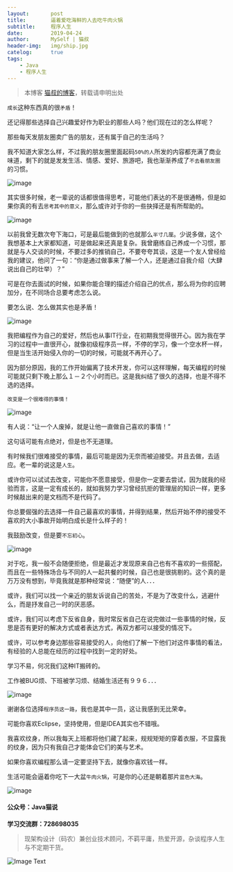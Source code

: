 ```yaml
---
layout:       post
title:        逼着爱吃海鲜的人去吃牛肉火锅
subtitle:     程序人生
date:         2019-04-24
author:       MySelf | 猫叔
header-img:   img/ship.jpg
catelog:      true
tags:
    - Java
    - 程序人生
---
```


> 本博客 [猫叔的博客](https://unclecatmyself.github.io/)，转载请申明出处

`成长`这种东西真的很`矛盾`！

还记得那些选择自己兴趣爱好作为职业的那些人吗？他们现在过的怎么样呢？

那些每天发朋友圈卖广告的朋友，还有属于自己的生活吗？

我不知道大家怎么样，不过我的朋友圈里面起码`50%的人`所发的内容都充满了商业味道，剩下的就是发发生活、情感、爱好、旅游吧，我也渐渐养成了`不去看朋友圈`的习惯。

![image](https://raw.githubusercontent.com/UncleCatMySelf/img-myself/master/img/write/change07.png)

其实很多时候，老一辈说的话都很值得思考，可能他们表达的不是很通畅，但是如果你真的有去`思考其中的意义`，那么或许对于你的一些抉择还是有所帮助的。

![image](https://raw.githubusercontent.com/UncleCatMySelf/img-myself/master/img/write/change06.png)

以前我曾无数次夸下海口，可是最后能做到的也就那么`半寸几厘`。少说多做，这个我想基本上大家都知道，可是做起来还真是复杂。我曾磨练自己养成一个习惯，那就是与人交谈的时候，不要过多的推销自己，不要夸夸其谈，这是一个友人曾经给我的建议，他问了一句：“你是通过做事来了解一个人，还是通过自我介绍（大肆说出自己的壮举）？”

可是在你去面试的时候，如果你能合理的描述介绍自己的优点，那么将为你的应聘加分，在不同场合总要考虑怎么说。

要怎么说、怎么做其实也是矛盾！

![image](https://raw.githubusercontent.com/UncleCatMySelf/img-myself/master/img/write/change05.png)

我把编程作为自己的爱好，然后也从事IT行业，在初期我觉得很开心。因为我在学习的过程中一直很开心，就像初级程序员一样，不停的学习，像一个空水杯一样，但是当生活开始侵入你的一切的时候，可能就不再开心了。

因为部分原因，我的工作开始偏离了技术开发，你可以这样理解，每天编程的时候可能就只剩下晚上那么１－２个小时而已。这是我纠结了很久的选择，也是不得不选的选择。

`改变是一个很难得的事情！`

![image](https://raw.githubusercontent.com/UncleCatMySelf/img-myself/master/img/write/change04.png)

有人说：“让一个人废掉，就是让他一直做自己喜欢的事情！”

这句话可能有点绝对，但是也不无道理。

有时候我们很难接受的事情，最后可能是因为无奈而被迫接受。并且去做，去适应。老一辈的说这是`人生`。

或许你可以试试去改变，可能你不愿意接受，但是你一定要去尝试，因为就我的经验而言，这是一定有成长的，就如我努力学习曾经抗拒的管理层的知识一样，更多时候敲出来的是文档而不是代码了。

你总要倔强的去选择一件自己最喜欢的事情，并得到结果，然后开始不停的接受不喜欢的大小事故开始明白成长是什么样子的！

我鼓励改变，但是要`不忘初心`。

![image](https://raw.githubusercontent.com/UncleCatMySelf/img-myself/master/img/write/change03.png)

对于吃，我一般不会随便拒绝，但是最近才发现原来自己也有不喜欢的一些搭配，而且在一些特殊场合与不同的人一起共餐的时候，自己也是很挑剔的。这个真的是万万没有想到，毕竟我就是那种经常说：“随便”的人．．．

或许，我们可以找一个亲近的朋友诉说自己的苦处，不是为了改变什么，逃避什么，而是抒发自己一时的厌恶感。

或许，我们可以考虑下反省自身，我时常反省自己在说完做过一些事情的时候，反思是否有更好的解决方式或者表达方式，再双方都可以接受的情况下。

或许，可以参考身边那些容易接受的人，向他们了解一下他们对这件事情的看法，有经验的人总能在经历的过程中找到一定的好处。

学习不易，何况我们这种IT搬砖的。

工作被BUG烦、下班被学习烦、结婚生活还有９９６．．．

![image](https://raw.githubusercontent.com/UncleCatMySelf/img-myself/master/img/write/change02.png)

谢谢各位选择`程序员这一路`，我也是其中一员，这让我感到无比荣幸。

可能你喜欢Eclipse，坚持使用，但是IDEA其实也不错哦。

我喜欢纹身，所以我每天上班都将他们藏了起来，规规矩矩的穿着衣服，不显露我的纹身，因为只有我自己才能体会它们的美与艺术。

如果你喜欢编程那么请一定要坚持下去，就像你喜欢钱一样。

生活可能会逼着你吃下一大盆`牛肉火锅`，可是你的心还是朝着那片`蓝色大海`。

![image](https://raw.githubusercontent.com/UncleCatMySelf/img-myself/master/img/write/change01.png)

#### 公众号：Java猫说

**学习交流群：728698035**

> 现架构设计（码农）兼创业技术顾问，不羁平庸，热爱开源，杂谈程序人生与不定期干货。

![Image Text](https://user-gold-cdn.xitu.io/2018/12/28/167f41f1a5729856?w=344&h=344&f=jpeg&s=8231)